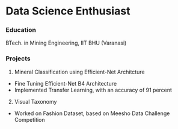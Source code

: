 # Data Science Enthusiast

### Education
BTech. in Mining Engineering,
IIT BHU (Varanasi)

### Projects
1. Mineral Classification using Efficient-Net Architcture
- Fine Tuning Efficient-Net B4 Architecture
- Implemented Transfer Learning, with an accuracy of 91 percent

2. Visual Taxonomy
- Worked on Fashion Dataset, based on Meesho Data Challenge Competition
